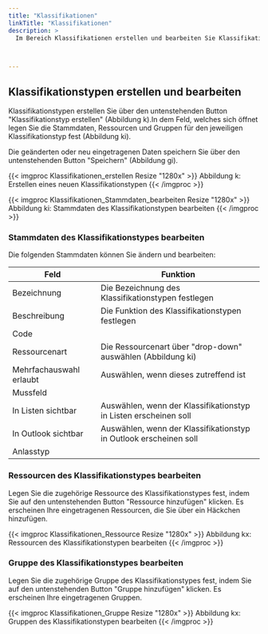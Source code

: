 ```yaml
---
title: "Klassifikationen"
linkTitle: "Klassifikationen"
description: >
  Im Bereich Klassifikationen erstellen und bearbeiten Sie Klassifikationstypen.   
 


---
```


## Klassifikationstypen erstellen und bearbeiten 
Klassifikationstypen erstellen Sie über den untenstehenden Button "Klassifikationstyp erstellen" (Abbildung k).In dem Feld, welches sich öffnet legen Sie die Stammdaten, Ressourcen und Gruppen für den jeweiligen Klassifikationstyp fest (Abbildung ki).

Die geänderten oder neu eingetragenen Daten speichern Sie über den untenstehenden Button "Speichern" (Abbildung gi).

{{< imgproc Klassifikationen_erstellen Resize "1280x" >}}
Abbildung k: Erstellen eines neuen Klassifikationstypen
{{< /imgproc >}}

{{< imgproc Klassifikationen_Stammdaten_bearbeiten Resize "1280x" >}}
Abbildung ki: Stammdaten des Klassifikationstypen bearbeiten
{{< /imgproc >}}

### Stammdaten des Klassifikationstypes bearbeiten
Die folgenden Stammdaten können Sie ändern und bearbeiten: 

| Feld         | Funktion         | 
| ------------- |-------------  | 
| Bezeichnung        | Die Bezeichnung des Klassifikationstypen festlegen | 
| Beschreibung       | Die Funktion des Klassifikationstypen festlegen |
| Code       |  |
| Ressourcenart   | Die Ressourcenart über "drop-down" auswählen (Abbildung ki)    |  
| Mehrfachauswahl erlaubt  | Auswählen, wenn dieses zutreffend ist    |  
| Mussfeld  |      |  
| In Listen sichtbar    | Auswählen, wenn der Klassifikationstyp in Listen erscheinen soll  |  
| In Outlook sichtbar   | Auswählen, wenn der Klassifikationstyp in Outlook erscheinen soll  |  
| Anlasstyp   |  | 

### Ressourcen des Klassifikationstypes bearbeiten
Legen Sie die zugehörige Ressource des Klassifikationstypes fest, indem Sie auf den untenstehenden Button "Ressource hinzufügen" klicken. Es erscheinen Ihre eingetragenen Ressourcen, die Sie über ein Häckchen hinzufügen. 

{{< imgproc Klassifikationen_Ressource Resize "1280x" >}}
Abbildung kx: Ressourcen des Klassifikationstypen bearbeiten
{{< /imgproc >}}

### Gruppe des Klassifikationstypes bearbeiten
Legen Sie die zugehörige Gruppe des Klassifikationstypes fest, indem Sie auf den untenstehenden Button "Gruppe hinzufügen" klicken. Es erscheinen Ihre eingetragenen Gruppen. 

{{< imgproc Klassifikationen_Gruppe Resize "1280x" >}}
Abbildung kx: Gruppen des Klassifikationstypen bearbeiten
{{< /imgproc >}}
